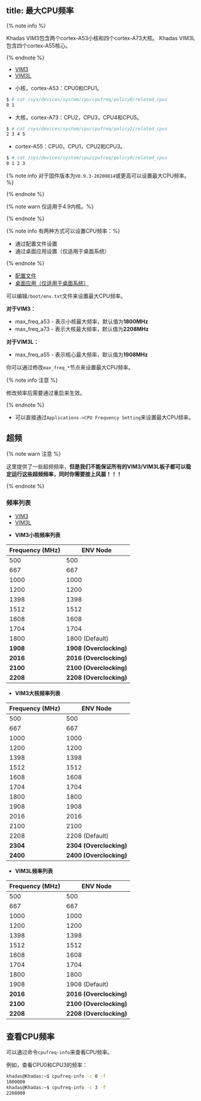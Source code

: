title: 最大CPU频率
---

{% note info %}

Khadas VIM3包含两个cortex-A53小核和四个cortex-A73大核。
Khadas VIM3L包含四个cortex-A55核心。

{% endnote %}

<ul class="nav nav-tabs" id="myTab" role="tablist">
  <li class="nav-item" role="presentation">
    <a class="nav-link active" id="vim3-tab" data-toggle="tab" href="#vim3" role="tab" aria-controls="vim3" aria-selected="true">VIM3</a>
  </li>
  <li class="nav-item" role="presentation">
    <a class="nav-link" id="vim3l-tab" data-toggle="tab" href="#vim3l" role="tab" aria-controls="vim3l" aria-selected="false">VIM3L</a>
  </li>
</ul>
<div class="tab-content" id="myTabContent">
<div class="tab-pane fade show active" id="vim3" role="tabpanel" aria-labelledby="vim3-tab">

* 小核，cortex-A53：CPU0和CPU1。

```sh
$ # cat /sys/devices/system/cpu/cpufreq/policy0/related_cpus
0 1
```

* 大核，cortex-A73：CPU2，CPU3，CPU4和CPU5。

```sh
$ # cat /sys/devices/system/cpu/cpufreq/policy2/related_cpus
2 3 4 5
```
</div>
<div class="tab-pane fade show" id="vim3l" role="tabpanel" aria-labelledby="vim3l-tab">

* cortex-A55：CPU0，CPU1，CPU2和CPU3。

```sh
$ # cat /sys/devices/system/cpu/cpufreq/policy0/related_cpus
0 1 2 3
```

</div>
</div>

{% note info 对于固件版本为`V0.9.3-20200814`或更高可以设置最大CPU频率。%}

{% endnote %}

{% note warn 仅适用于4.9内核。%}

{% endnote %}

{% note info 有两种方式可以设置CPU频率：%}

* 通过配置文件设置
* 通过桌面应用设置（仅适用于桌面系统）

{% endnote %}


<ul class="nav nav-tabs" id="myTab" role="tablist">
  <li class="nav-item" role="presentation">
    <a class="nav-link active" id="file-tab" data-toggle="tab" href="#file" role="tab" aria-controls="file" aria-selected="true">配置文件</a>
  </li>
  <li class="nav-item" role="presentation">
    <a class="nav-link" id="app-tab" data-toggle="tab" href="#app" role="tab" aria-controls="app" aria-selected="false">桌面应用（仅适用于桌面系统）</a>
  </li>
</ul>
<div class="tab-content" id="myTabContent">
<div class="tab-pane fade show active" id="file" role="tabpanel" aria-labelledby="file-tab">

可以编辑`/boot/env.txt`文件来设置最大CPU频率。

**对于VIM3：**

* max_freq_a53 - 表示小核最大频率，默认值为**1800MHz**
* max_freq_a73 - 表示大核最大频率，默认值为**2208MHz**

**对于VIM3L：**

* max_freq_a55 - 表示核心最大频率，默认值为**1908MHz**

你可以通过修改`max_freq_*`节点来设置最大CPU频率。

{% note info 注意 %}

修改频率后需要通过重启来生效。

{% endnote %}

</div>
<div class="tab-pane fade show" id="app" role="tabpanel" aria-labelledby="app-tab">

* 可以直接通过`Applications->CPU Frequency Setting`来设置最大CPU频率。

</div>
</div>

## 超频

{% note warn 注意 %}

这里提供了一些超频频率，**但是我们不能保证所有的VIM3/VIM3L板子都可以稳定运行这些超频频率，同时你需要接上风扇！！！**

{% endnote %}

### 频率列表

<ul class="nav nav-tabs" id="myTab" role="tablist">
  <li class="nav-item" role="presentation">
    <a class="nav-link active" id="vim3-2-tab" data-toggle="tab" href="#vim3-2" role="tab" aria-controls="vim3-2" aria-selected="true">VIM3</a>
  </li>
  <li class="nav-item" role="presentation">
    <a class="nav-link" id="vim3l-2-tab" data-toggle="tab" href="#vim3l-2" role="tab" aria-controls="vim3l-2" aria-selected="false">VIM3L</a>
  </li>
</ul>
<div class="tab-content" id="myTabContent">
<div class="tab-pane fade show active" id="vim3-2" role="tabpanel" aria-labelledby="vim3-2-tab">


* **VIM3小核频率列表**

|  Frequency (MHz)   | ENV Node  |
|  ----  | ----  |
| 500  | 500 |
| 667  | 667 |
| 1000  | 1000 |
| 1200  | 1200 |
| 1398  | 1398 |
| 1512  | 1512 |
| 1608  | 1608 |
| 1704  | 1704 |
| 1800  | 1800 (Default)|
| **1908**  | **1908 (Overclocking)**|
| **2016**  | **2016 (Overclocking)**|
| **2100**  | **2100 (Overclocking)**|
| **2208**  | **2208 (Overclocking)**|

* **VIM3大核频率列表**

|  Frequency (MHz)   | ENV Node  |
|  ----  | ----  |
| 500  | 500 |
| 667  | 667 |
| 1000  | 1000 |
| 1200  | 1200 |
| 1398  | 1398 |
| 1512  | 1512 |
| 1608  | 1608 |
| 1704  | 1704 |
| 1800  | 1800 |
| 1908  | 1908 |
| 2016  | 2016 |
| 2100  | 2100 |        
| 2208  | 2208 (Default)|
| **2304**  | **2304 (Overclocking)**|
| **2400**  | **2400 (Overclocking)**|

</div>
<div class="tab-pane fade show" id="vim3l-2" role="tabpanel" aria-labelledby="vim3l-2-tab">

* **VIM3L频率列表**

|  Frequency (MHz)   | ENV Node  |
|  ----  | ----  |
| 500  | 500 |
| 667  | 667 |
| 1000  | 1000 |
| 1200  | 1200 |
| 1398  | 1398 |
| 1512  | 1512 |
| 1608  | 1608 |
| 1704  | 1704 |
| 1800  | 1800 |
| 1908  | 1908 (Default)|
| **2016**  | **2016 (Overclocking)**|
| **2100**  | **2100 (Overclocking)**|
| **2208**  | **2208 (Overclocking)**|

</div>
</div>

## 查看CPU频率

可以通过命令`cpufreq-info`来查看CPU频率。

例如，查看CPU0和CPU3的频率：

```sh
khadas@Khadas:~$ cpufreq-info -c 0 -f
1800000
khadas@Khadas:~$ cpufreq-info -c 3 -f
2208000
```
